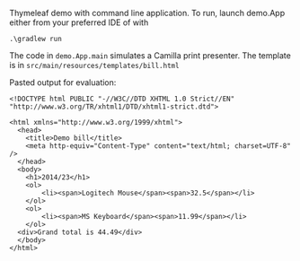 Thymeleaf demo with command line application. To run, launch demo.App either from
your preferred IDE of with

    .\gradlew run

The code in `demo.App.main` simulates a Camilla print presenter. The template is
in `src/main/resources/templates/bill.html`

Pasted output for evaluation:

```
<!DOCTYPE html PUBLIC "-//W3C//DTD XHTML 1.0 Strict//EN" "http://www.w3.org/TR/xhtml1/DTD/xhtml1-strict.dtd">

<html xmlns="http://www.w3.org/1999/xhtml">
  <head>
    <title>Demo bill</title>
    <meta http-equiv="Content-Type" content="text/html; charset=UTF-8" />
  </head>
  <body>
    <h1>2014/23</h1>
    <ol>
        <li><span>Logitech Mouse</span><span>32.5</span></li>
    </ol>
    <ol>
        <li><span>MS Keyboard</span><span>11.99</span></li>
    </ol>
  <div>Grand total is 44.49</div>
  </body>
</html>
```

